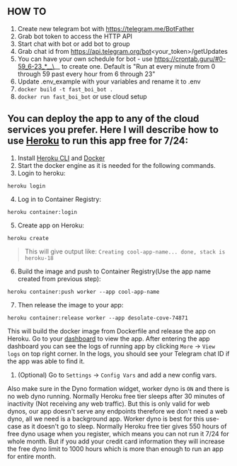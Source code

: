 ## HOW TO

1. Create new telegram bot with https://telegram.me/BotFather
2. Grab bot token to access the HTTP API
3. Start chat with bot or add bot to group
4. Grab chat id from https://api.telegram.org/bot<your_token>/getUpdates
5. You can have your own schedule for bot - use https://crontab.guru/#0-59_6-23_*__\__ to create one. Default is "Run at every minute from 0 through 59 past every hour from 6 through 23"
6. Update .env_example with your variables and rename it to .env
7. `docker build -t fast_boi_bot .`
8. `docker run fast_boi_bot` or use cloud setup

## You can deploy the app to any of the cloud services you prefer. Here I will describe how to use [Heroku](https://www.heroku.com/pricing) to run this app free for 7/24:

1.  Install [Heroku CLI](https://devcenter.heroku.com/articles/heroku-cli) and [Docker](https://docs.docker.com/get-docker/)
2.  Start the docker engine as it is needed for the following commands.
3.  Login to heroku:

```
heroku login
```

4.  Log in to Container Registry:

```
heroku container:login
```

5.  Create app on Heroku:

```
heroku create
```

> This will give output like: `Creating cool-app-name... done, stack is heroku-18`

6. Build the image and push to Container Registry(Use the app name created from previous step):

```
heroku container:push worker --app cool-app-name
```

7.  Then release the image to your app:

```
heroku container:release worker --app desolate-cove-74871
```

This will build the docker image from Dockerfile and release the app on Heroku. Go to your [dashboard](https://dashboard.heroku.com/apps) to view the app. After entering the app dashboard you can see the logs of running app by clicking `More` -> `View logs` on top right corner.
In the logs, you should see your Telegram chat ID if the app was able to find it.

1. (Optional) Go to `Settings` -> `Config Vars` and add a new config vars.

Also make sure in the Dyno formation widget, worker dyno is `ON` and there is no web dyno running.
Normally Heroku free tier sleeps after 30 minutes of inactivity (Not receiving any web traffic). But this is only valid for web dynos, our app doesn't serve any endpoints therefore we don't need a web dyno, all we need is a background app. Worker dyno is best for this use-case as it doesn't go to sleep. Normally Heroku free tier gives 550 hours of free dyno usage when you register, which means you can not run it 7/24 for whole month. But if you add your credit card information they will increase the free dyno limit to 1000 hours which is more than enough to run an app for entire month.
